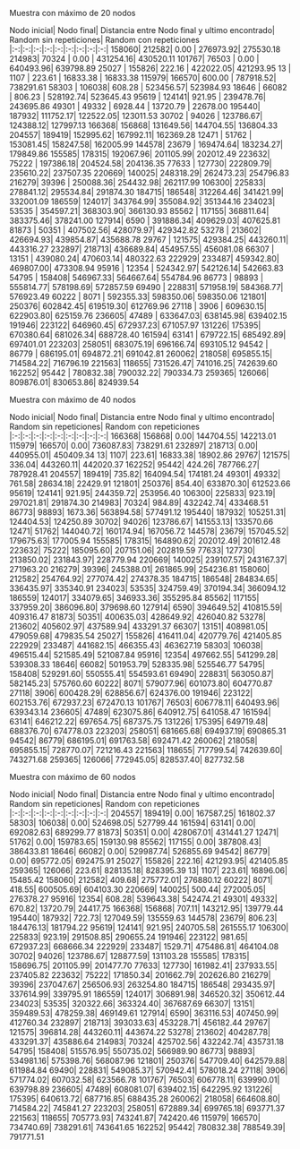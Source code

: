 Muestra con máximo de 20 nodos

Nodo inicial|  Nodo final|  Distancia entre Nodo final y ultimo encontrado|  Random sin repeticiones|  Random con repeticiones
|:-:|:-:|:-:|:-:|:-:|:-:|:-:|:-:|:-:|
158060|  212582|  0.00     |  276973.92|  275530.18
214983|  70324 |  0.00     |  431254.16|  430520.11
101767|  76503 |  0.00     |  640493.96|  639798.89
25027 |  155826|  222.16   |  422022.05|  421293.95
13    |  1107  |  223.61   |  16833.38 |  16833.38
115979|  166570|  600.00   |  787918.52|  738291.61
58303 |  106038|  608.28   |  523456.57|  523984.93
18646 |  66082 |  806.23   |  528192.74|  523645.43
95619 |  124141|  921.95   |  239478.76|  243695.86
49301 |  49332 |  6928.44  |  13720.79 |  22678.00
195440|  187932|  111752.17|  122522.05|  123011.53
30702 |  94026 |  123786.67|  124388.12|  127997.13
166368|  156868|  131649.56|  144704.55|  136804.33
204557|  189419|  152995.62|  167992.11|  162369.28
12471 |  51762 |  153081.45|  158247.58|  162005.99
144578|  23679 |  169474.64|  183234.27|  179849.86
155585|  178315|  192067.96|  201105.99|  202012.49
223632|  75222 |  197386.18|  204524.58|  204136.35
77633 |  127730|  222809.79|  235610.22|  237507.35
220669|  140025|  248318.29|  262473.23|  254796.83
216279|  39396 |  250088.36|  254432.98|  262117.99
106300|  225833|  278841.12|  295534.84|  291874.30
184715|  186548|  312264.46|  341421.99|  332001.09
186559|  124017|  343764.99|  355084.92|  351344.16
234023|  53535 |  354597.21|  368303.90|  366130.93
85562 |  117155|  368811.64|  383375.46|  378241.00
127914|  6590  |  391886.34|  409629.03|  407625.81
81873 |  50351 |  407502.56|  428079.97|  429342.82
53278 |  213602|  426694.93|  439854.87|  435688.78
29767 |  121575|  429384.25|  443260.11|  443316.27
232897|  218713|  436689.84|  454957.55|  456081.08
66307 |  13151 |  439080.24|  470603.14|  480322.63
222929|  233487|  459342.80|  469807.00|  473308.94
95916 |  12354 |  524342.97|  542126.14|  542663.83
54795 |  158408|  546967.33|  564667.64|  554784.96
86773 |  98893 |  555814.77|  578198.69|  572857.59
69490 |  228831|  571958.19|  584368.77|  576923.49
60222 |  8071  |  592355.33|  598350.06|  598350.06
121801|  250376|  602842.45|  619519.30|  612769.96
27118 |  3906  |  609630.15|  622903.80|  625159.76
236605|  47489 |  633647.03|  638145.98|  639402.15
191946|  223122|  646960.45|  672937.23|  671057.97
131226|  175395|  670380.64|  681026.34|  688728.40
161594|  63141 |  679722.15|  685492.89|  697401.01
223203|  258051|  683075.19|  696166.74|  693105.12
94542 |  86779 |  686195.01|  694872.21|  691042.81
260062|  218058|  695855.15|  714584.22|  716796.19
221563|  118655|  731526.47|  741016.25|  742639.60
162252|  95442 |  780832.38|  790032.22|  790334.73
259365|  126066|  809876.01|  830653.86|  824939.54

Muestra con máximo de 40 nodos

Nodo inicial|  Nodo final|  Distancia entre Nodo final y ultimo encontrado|  Random sin repeticiones|  Random con repeticiones
|:-:|:-:|:-:|:-:|:-:|:-:|:-:|:-:|:-:|
166368|  156868|  0.00|  144704.55|  142213.01
115979|  166570|  0.00|  736087.83|  738291.61
232897|  218713|  0.00|  440955.01|  450409.34
13|  1107|  223.61|  16833.38|  18902.86
29767|  121575|  336.04|  443260.11|  442020.37
162252|  95442|  424.26|  787766.27|  787928.41
204557|  189419|  735.82|  164094.54|  174181.24
49301|  49332|  761.58|  28634.18|  22429.91
121801|  250376|  854.40|  633870.30|  612523.66
95619|  124141|  921.95|  244359.72|  253956.40
106300|  225833|  923.19|  297021.81|  291874.30
214983|  70324|  984.89|  432242.74|  433468.51
86773|  98893|  1673.36|  563894.58|  577491.12
195440|  187932|  105251.31|  124404.53|  124250.89
30702|  94026|  123786.67|  141553.13|  133570.66
12471|  51762|  144040.72|  160174.94|  167056.72
144578|  23679|  157045.52|  179675.63|  177005.94
155585|  178315|  164890.62|  202012.49|  201612.48
223632|  75222|  185095.60|  207151.06|  202819.59
77633|  127730|  213850.02|  231843.97|  228779.94
220669|  140025|  239107.57|  243167.37|  271963.20
216279|  39396|  245388.01|  261865.99|  254236.81
158060|  212582|  254764.92|  277074.42|  274378.35
184715|  186548|  284834.65|  336435.97|  335340.91
234023|  53535|  324759.49|  370194.34|  366094.12
186559|  124017|  334079.65|  346933.36|  355295.84
85562|  117155|  337959.20|  386096.80|  379698.60
127914|  6590|  394649.52|  410815.59|  409316.47
81873|  50351|  400635.03|  428649.92|  426040.82
53278|  213602|  405602.97|  437589.94|  433291.37
66307|  13151|  408981.05|  479059.68|  479835.54
25027|  155826|  416411.04|  420779.76|  421405.85
222929|  233487|  441682.15|  466355.43|  463627.19
58303|  106038|  496515.44|  521585.49|  521087.84
95916|  12354|  497662.55|  541299.28|  539308.33
18646|  66082|  501953.79|  528335.98|  525546.77
54795|  158408|  529291.60|  550555.41|  554593.61
69490|  228831|  563050.87|  582145.23|  575760.60
60222|  8071|  579077.96|  601073.80|  604770.87
27118|  3906|  600428.29|  628856.67|  624376.00
191946|  223122|  602153.76|  672937.23|  672470.13
101767|  76503|  606778.11|  640493.96|  639343.14
236605|  47489|  623075.86|  640912.75|  641058.47
161594|  63141|  646212.22|  697654.75|  687375.75
131226|  175395|  649719.48|  688376.70|  674778.03
223203|  258051|  681665.68|  694937.19|  690865.31
94542|  86779|  686195.01|  691763.58|  692471.42
260062|  218058|  695855.15|  728770.07|  721216.43
221563|  118655|  717799.54|  742639.60|  743271.68
259365|  126066|  772945.05|  828537.40|  827732.58

Muestra con máximo de 60 nodos

Nodo inicial|  Nodo final|  Distancia entre Nodo final y ultimo encontrado|  Random sin repeticiones|  Random con repeticiones
|:-:|:-:|:-:|:-:|:-:|:-:|:-:|:-:|:-:|
204557|  189419|  0.00|  167587.25|  161802.37
58303|  106038|  0.00|  524698.05|  527799.44
161594|  63141|  0.00|  692082.63|  689299.77
81873|  50351|  0.00|  428067.01|  431441.27
12471|  51762|  0.00|  159783.65|  159130.98
85562|  117155|  0.00|  387808.43|  386433.81
18646|  66082|  0.00|  529987.74|  526855.69
94542|  86779|  0.00|  695772.05|  692475.91
25027|  155826|  222.16|  421293.95|  421405.85
259365|  126066|  223.61|  828135.18|  828395.39
13|  1107|  223.61|  16896.06|  15485.42
158060|  212582|  409.68|  275772.01|  276880.12
60222|  8071|  418.55|  600505.69|  604103.30
220669|  140025|  500.44|  272005.05|  276378.27
95916|  12354|  608.28|  539643.38|  542474.21
49301|  49332|  670.82|  13720.79|  24417.75
166368|  156868|  707.11|  143212.95|  139779.44
195440|  187932|  722.73|  127049.59|  135559.63
144578|  23679|  806.23|  184476.13|  181794.22
95619|  124141|  921.95|  240705.58|  261555.17
106300|  225833|  923.19|  291508.85|  290655.24
191946|  223122|  981.65|  672937.23|  668666.34
222929|  233487|  1529.71|  475486.81|  464104.08
30702|  94026|  123786.67|  128877.59|  131103.28
155585|  178315|  158696.75|  201105.99|  201477.70
77633|  127730|  161982.41|  237933.55|  237405.82
223632|  75222|  171850.34|  201662.79|  202626.80
216279|  39396|  237047.67|  256506.93|  263254.80
184715|  186548|  293435.97|  337614.99|  339795.91
186559|  124017|  306891.98|  346520.32|  350612.44
234023|  53535|  320322.66|  363324.40|  367687.69
66307|  13151|  359489.53|  478259.38|  469149.61
127914|  6590|  363116.53|  407450.99|  412760.34
232897|  218713|  393033.63|  453228.71|  456182.44
29767|  121575|  396814.28|  443260.11|  443674.22
53278|  213602|  404287.78|  433291.37|  435886.64
214983|  70324|  425702.56|  432242.74|  435731.18
54795|  158408|  515576.95|  550735.02|  566989.90
86773|  98893|  534981.16|  575398.76|  568087.96
121801|  250376|  547709.40|  642579.88|  611984.84
69490|  228831|  549085.37|  570942.41|  578018.24
27118|  3906|  571774.02|  607032.58|  623566.78
101767|  76503|  606778.11|  639990.01|  639798.89
236605|  47489|  608081.07|  639402.15|  642295.92
131226|  175395|  640613.72|  687716.85|  688435.28
260062|  218058|  664608.80|  714584.22|  745841.27
223203|  258051|  672889.34|  699765.18|  693771.37
221563|  118655|  705773.93|  743241.87|  742420.46
115979|  166570|  734740.69|  738291.61|  743641.65
162252|  95442|  780832.38|  788549.39|  791771.51